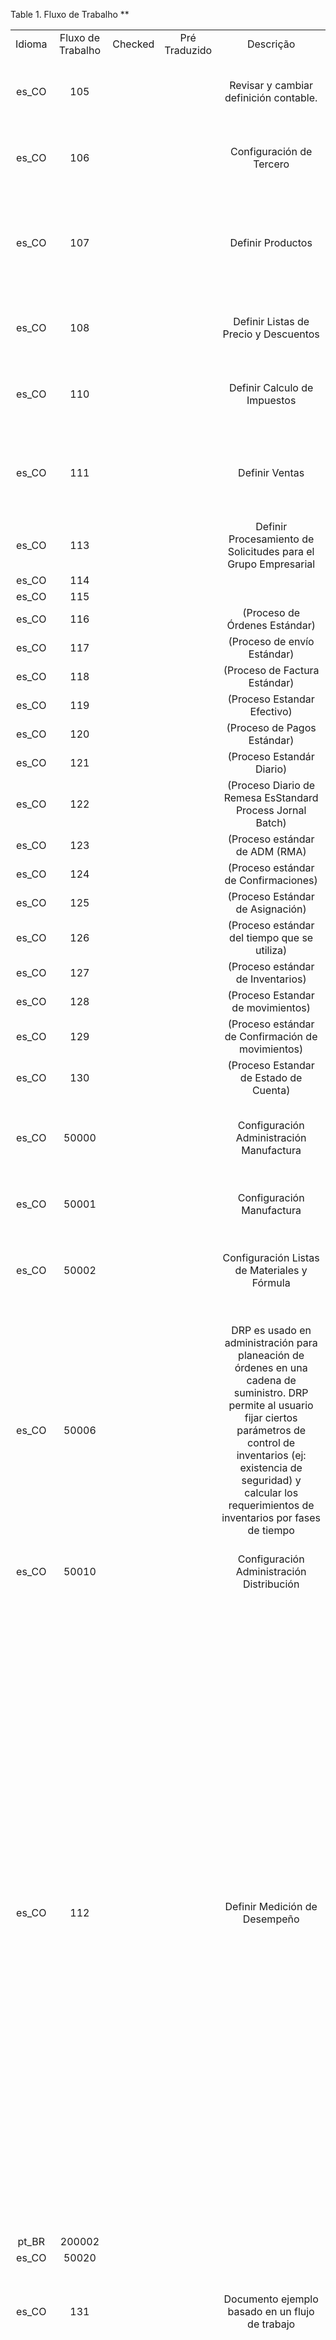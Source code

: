 <div id="d107065e1" class="table">

<div class="table-title">

Table 1. Fluxo de Trabalho
\*\*

</div>

<div class="table-contents">

|        |                   |         |               |                                                                                                                                                                                                                                                                 |                                                                                                                                                                                                                                                                                                                                                                                                                                                                                                                                                                                                                                                                                                                                                                         |           |                                                             |
| :----: | :---------------: | :-----: | :-----------: | :-------------------------------------------------------------------------------------------------------------------------------------------------------------------------------------------------------------------------------------------------------------: | :---------------------------------------------------------------------------------------------------------------------------------------------------------------------------------------------------------------------------------------------------------------------------------------------------------------------------------------------------------------------------------------------------------------------------------------------------------------------------------------------------------------------------------------------------------------------------------------------------------------------------------------------------------------------------------------------------------------------------------------------------------------------: | :-------: | :---------------------------------------------------------: |
| Idioma | Fluxo de Trabalho | Checked | Pré Traduzido |                                                                                                                            Descrição                                                                                                                            |                                                                                                                                                                                                                                                                                                                                                                            Comentário/Ajuda                                                                                                                                                                                                                                                                                                                                                                             | Traduzida |                            Nome                             |
| es\_CO |        105        |         |               |                                                                                                             Revisar y cambiar definición contable.                                                                                                              |                                                                                                                                                                                                                                                                                                                                                  Este flujo de trabajo permite revisar y cambiar las reglas contables.                                                                                                                                                                                                                                                                                                                                                  |   true    |                Configuración de Contabilidad                |
| es\_CO |        106        |         |               |                                                                                                                    Configuración de Tercero                                                                                                                     |                                                                                                                                                                                                                                                                                                                                                Este flujo de trabajo define los Terceros y las reglas que los soportan.                                                                                                                                                                                                                                                                                                                                                 |   true    |                  Configuración de Tercero                   |
| es\_CO |        107        |         |               |                                                                                                                        Definir Productos                                                                                                                        |                                                                                                                                                                                                                                                                                                                             Define sus productos manualmente. Debe verificarse su definición; especialmente si se han importado productos.                                                                                                                                                                                                                                                                                                                              |   true    |                   Definición de Producto                    |
| es\_CO |        108        |         |               |                                                                                                              Definir Listas de Precio y Descuentos                                                                                                              |                                                                                                                                                                                                                                                                                                                                              Se definen las listas de precios después de entrar o importar sus productos.                                                                                                                                                                                                                                                                                                                                               |   true    |               Definición de Listas de Precios               |
| es\_CO |        110        |         |               |                                                                                                                  Definir Calculo de Impuestos                                                                                                                   |                                                                                                                                                                                                                                                                                                                                                    Define el cálculo de impuestos para productos; servicios y cargos                                                                                                                                                                                                                                                                                                                                                    |   true    |                   Definición de Impuestos                   |
| es\_CO |        111        |         |               |                                                                                                                         Definir Ventas                                                                                                                          |                                                                                                                                                                                                                                                                                                                                              Define representantes de ventas; comisiones; canales de mercadeo y campañas.                                                                                                                                                                                                                                                                                                                                               |   true    |                    Definición de Ventas                     |
| es\_CO |        113        |         |               |                                                                                                 Definir Procesamiento de Solicitudes para el Grupo Empresarial                                                                                                  |                                                                                                                                                                                                                                                                                                                                                                                                                                                                                                                                                                                                                                                                                                                                                                         |   true    |                  Definición de Solicitudes                  |
| es\_CO |        114        |         |               |                                                                                                                                                                                                                                                                 |                                                                                                                                                                                                                                                                                                                                                                                                                                                                                                                                                                                                                                                                                                                                                                         |   true    |                    Instalar Solicitudes                     |
| es\_CO |        115        |         |               |                                                                                                                                                                                                                                                                 |                                                                                                                                                                                                                                                                                                                                                                                                                                                                                                                                                                                                                                                                                                                                                                         |   true    |                     Proceso Requisición                     |
| es\_CO |        116        |         |               |                                                                                                                  (Proceso de Órdenes Estándar)                                                                                                                  |                                                                                                                                                                                                                                                                                                                                                                                                                                                                                                                                                                                                                                                                                                                                                                         |   true    |                       Proceso Órdenes                       |
| es\_CO |        117        |         |               |                                                                                                                   (Proceso de envío Estándar)                                                                                                                   |                                                                                                                                                                                                                                                                                                                                                                                                                                                                                                                                                                                                                                                                                                                                                                         |   true    |                     Proceso Transporte                      |
| es\_CO |        118        |         |               |                                                                                                                  (Proceso de Factura Estándar)                                                                                                                  |                                                                                                                                                                                                                                                                                                                                                                                                                                                                                                                                                                                                                                                                                                                                                                         |   true    |                       Proceso Factura                       |
| es\_CO |        119        |         |               |                                                                                                                   (Proceso Estandar Efectivo)                                                                                                                   |                                                                                                                                                                                                                                                                                                                                                                                                                                                                                                                                                                                                                                                                                                                                                                         |   true    |                      Proceso Efectivo                       |
| es\_CO |        120        |         |               |                                                                                                                   (Proceso de Pagos Estándar)                                                                                                                   |                                                                                                                                                                                                                                                                                                                                                                                                                                                                                                                                                                                                                                                                                                                                                                         |   true    |                        Proceso Pagos                        |
| es\_CO |        121        |         |               |                                                                                                                    (Proceso Estandár Diario)                                                                                                                    |                                                                                                                                                                                                                                                                                                                                                                                                                                                                                                                                                                                                                                                                                                                                                                         |   true    |                       Proceso Diario                        |
| es\_CO |        122        |         |               |                                                                                                   (Proceso Diario de Remesa EsStandard Process Jornal Batch)                                                                                                    |                                                                                                                                                                                                                                                                                                                                                                                                                                                                                                                                                                                                                                                                                                                                                                         |   true    |                    Proceso Diario Remesa                    |
| es\_CO |        123        |         |               |                                                                                                                 (Proceso estándar de ADM (RMA)                                                                                                                  |                                                                                                                                                                                                                                                                                                                                                                                                                                                                                                                                                                                                                                                                                                                                                                         |   true    |                      Proceso ADM (RMA)                      |
| es\_CO |        124        |         |               |                                                                                                              (Proceso estándar de Confirmaciones)                                                                                                               |                                                                                                                                                                                                                                                                                                                                                                                                                                                                                                                                                                                                                                                                                                                                                                         |   true    |            Proceso Confirmación Entradas/Salidas            |
| es\_CO |        125        |         |               |                                                                                                                (Proceso Estándar de Asignación)                                                                                                                 |                                                                                                                                                                                                                                                                                                                                                                                                                                                                                                                                                                                                                                                                                                                                                                         |   true    |                     Proceso Asignación                      |
| es\_CO |        126        |         |               |                                                                                                          (Proceso estándar del tiempo que se utiliza)                                                                                                           |                                                                                                                                                                                                                                                                                                                                                                                                                                                                                                                                                                                                                                                                                                                                                                         |   true    |                   Proceso Tiempo Utiliza                    |
| es\_CO |        127        |         |               |                                                                                                                (Proceso estándar de Inventarios)                                                                                                                |                                                                                                                                                                                                                                                                                                                                                                                                                                                                                                                                                                                                                                                                                                                                                                         |   true    |                   Proceso de Inventarios                    |
| es\_CO |        128        |         |               |                                                                                                                (Proceso Estandar de movimientos)                                                                                                                |                                                                                                                                                                                                                                                                                                                                                                                                                                                                                                                                                                                                                                                                                                                                                                         |   true    |                   Proceso de movimientos                    |
| es\_CO |        129        |         |               |                                                                                                        (Proceso estándar de Confirmación de movimientos)                                                                                                        |                                                                                                                                                                                                                                                                                                                                                                                                                                                                                                                                                                                                                                                                                                                                                                         |   true    |           Proceso de Confirmación de movimientos            |
| es\_CO |        130        |         |               |                                                                                                             (Proceso Estandar de Estado de Cuenta)                                                                                                              |                                                                                                                                                                                                                                                                                                                                                                                                                                                                                                                                                                                                                                                                                                                                                                         |   true    |                 Proceso de Estado de Cuenta                 |
| es\_CO |       50000       |         |               |                                                                                                            Configuración Administración Manufactura                                                                                                             |                                                                                                                                                                                                                                                                                                                                        Este flujo de trabajo define las reglas que soportan la administración de la manufactura.                                                                                                                                                                                                                                                                                                                                        |   true    |          Configuración Administración Manufactura           |
| es\_CO |       50001       |         |               |                                                                                                                    Configuración Manufactura                                                                                                                    |                                                                                                                                                                                                                                                                                                                                                      Este flujo de trabajo define la configuración de manufactura                                                                                                                                                                                                                                                                                                                                                       |   true    |                  Configuración Manufactura                  |
| es\_CO |       50002       |         |               |                                                                                                          Configuración Listas de Materiales y Fórmula                                                                                                           |                                                                                                                                                                                                                                                                                                                                                Este flujo de trabajo define Configuración Listas de Materiales y Fórmula                                                                                                                                                                                                                                                                                                                                                |   true    |        Configuración Listas de Materiales y Fórmula         |
| es\_CO |       50006       |         |               | DRP es usado en administración para planeación de órdenes en una cadena de suministro. DRP permite al usuario fijar ciertos parámetros de control de inventarios (ej: existencia de seguridad) y calcular los requerimientos de inventarios por fases de tiempo |                                                                                                                                                                                                                                  Es un método usado en administración de negocios para planeación de órdenes dentro de una cadena de suministro. DRP habilita al usuario para fijar ciertos parámetros de control de inventarios (como una existencia de seguridad) y calcular los requerimientos de inventarios por fases de tiempo.                                                                                                                                                                                                                                   |   true    |   Configuración Planeación Distribución de Recursos (DRP)   |
| es\_CO |       50010       |         |               |                                                                                                            Configuración Administración Distribución                                                                                                            |                                                                                                                                                                                                                                                                                                                                                                                                                                                                                                                                                                                                                                                                                                                                                                         |   true    |          Configuración Administración Distribución          |
| es\_CO |        112        |         |               |                                                                                                                  Definir Medición de Desempeño                                                                                                                  |         Este Flujo de trabajo guia a través de la definición de la medición de desempeño basada en indicadores claves de desempeño; Balanced ScoreCard; etc. Lo mas importante es ejecutar su análisis de esta área primero; cuales son los objetivos y como medirlos. Cuando se esta definiendo la medición de desempeño es necesario hacerlo en orden inverso: Primero se define como medir y luego se definen los objetivos de las mediciones. Existen 3 maneras de medir el desempeño: 1. Via medidas cuantificables (ej. Ventas de $3M en el primer trimestre); 2. Via mediciones manuales; 3. Via logros (tareas). El sistema convierte las medidas en porcentajes (basado en la meta y la medida alcanzada o el número de logros totales y alcanzados).          |   true    |             Definición de Medición de Desempeño             |
| pt\_BR |      200002       |         |               |                                                                                                                                                                                                                                                                 |                                                                                                                                                                                                                                                                                                                                                                                                                                                                                                                                                                                                                                                                                                                                                                         |   false   |                     Process\_Production                     |
| es\_CO |       50020       |         |               |                                                                                                                                                                                                                                                                 |                                                                                                                                                                                                                                                                                                                                                                                                                                                                                                                                                                                                                                                                                                                                                                         |   true    |                   Proceso Adición Activo                    |
| es\_CO |        131        |         |               |                                                                                                         Documento ejemplo basado en un flujo de trabajo                                                                                                         |                                                                                                                                                                                                                                                                                                                                        Cuando un nuevo tercero es creado, éste es notificado para revisión y chequeo de crédito                                                                                                                                                                                                                                                                                                                                         |   true    |                     Aprobación Tercero                      |
| es\_CO |       50003       |         |               |                                                                                                             Configuración Administración Planeación                                                                                                             |                                                                                              Antes de hacer el proceso de producción es necesario planear las actividades que deben ser logradas para asegurar que los producdtos pueden obtenerse en el momento correcto para no mantenerlos largo tiempo en el almacén, o por el contrario, causar demoras en los despachos por escasez de componentes en la orden de manufactura. Otro aspecto a tener en cuenta son los costos de producción y la capacidad de despachar productos de buena calidad. Usando Administración de Planeación contesta la siguiente pregunta: ¿Cuándo y Cuántos productos debemos obtener?                                                                                               |   true    |           Configuración Administración Planeación           |
| es\_CO |       50004       |         |               |                                               MRP es un conjunto de técnicas que usan las listas de materiales, datos de inventarios, y el plan maestro de producción para calcular requerimientos de materiales.                                               |                                                                                                                                                                  MRP es un conjunto de técnicas que usan las listas de materiales, datos de inventarios, y el plan maestro de producción para calcular requerimientos de materiales. Este crea órdenes planeadas de productos para balancear la demanda con la oferta y emite recomendaciones para recibir materiales con las cantidades correctas y en las fechas apropiadas para satisfacer el Plan Maestro de Producción en la forma más eficiente.                                                                                                                                                                  |   true    | Configuración Planeación Requerimientos de Materiales (MRP) |
| es\_CO |       50005       |         |               |                             El procesos Planeación Requerimientos de Capacidad nos permite conocer el tiempo disponible en cada recurso de manufactura, así como el tiempo requerido para satisfacer el Plan Maestro de Producción.                             |                                                                                                                                            Es un conjunto de técnicas que usan las órdenes planeadas por el MRP, orden de manufactura abiertas, recursos de manufactura y los flujos de trabajo para calcular el tiempo requerido para cada recurso así como el tiempo disponible. Con esta información, podemos balancear el tiempo demandado con el tiempo disponible. Con el conocimiento de las capacidades disponibles y requeridas es posible ajustar el Plan Maestro de Producción (MPS) hasta llegar a uno realista.                                                                                                                                            |   true    | Configuración Planeación Requerimientos de Capacidad (CRP)  |
| es\_CO |       50007       |         |               |                             Una vez que el proceso de planeación de producción se completa el proceso de control de producción nos permite chequear la ejecución de actividades para asegurar que alcanzamos el plan de materiales.                             | Una vez que el proceso de planeación de producción se completa el proceso de control de producción nos permite chequear la ejecución de actividades para asegurar que alcanzamos el plan de materiales. Cada vez que necesita liberar una orden, debe asegurarse que los componentes estén completos en el almacén, esto es logrado siguiendo las fechas de vencimiento y liberación para cada componente, esto es sencillo de obtener usando los reportes de escasez y desde este módulo. Este módulo principalmente responde la pregunta: ¿Qué debo hacer para cumplir el Plan Maestro de Producción? Si no puede cubrir el MPS como fue planeado, este módulo le brinda la información requerida para disminuir el efecto en los costos y en el servicio al cliente. |   true    |             Configuración Manufactura Discreta              |
| es\_CO |       50008       |         |               |                                                                                                              (Proceso Estándar Orden Manufactura)                                                                                                               |                                                                                                                                                                                                                                                                                                                                                                                                                                                                                                                                                                                                                                                                                                                                                                         |   true    |                  Proceso Orden Manufactura                  |
| es\_CO |       50009       |         |               |                                                                                                      (Proceso Estándar Colector de Costos de Manufactura)                                                                                                       |                                                                                                                                                                                                                                                                                                                                                                                                                                                                                                                                                                                                                                                                                                                                                                         |   true    |                 Proceso Colector de Costos                  |
| es\_CO |       50011       |         |               |                                                                                                              (Proceso Estándar Orden Distribución)                                                                                                              |                                                                                                                                                                                                                                                                                                                                                                                                                                                                                                                                                                                                                                                                                                                                                                         |   true    |                 Proceso Orden Distribución                  |
| es\_CO |       50013       |         |               |                                                                                                                  (Proceso Estándar de Nómina)                                                                                                                   |                                                                                                                                                                                                                                                                                                                                                                                                                                                                                                                                                                                                                                                                                                                                                                         |   true    |                       Proceso Nómina                        |
| es\_CO |       50014       |         |               |                                                                                                           Configuración de Recursos Humanos y Nómina                                                                                                            |                                                                                                                                                                                                                                                                                                                                                                                                                                                                                                                                                                                                                                                                                                                                                                         |   true    |         Configuración de Recursos Humanos y Nómina          |
| es\_CO |       50015       |         |               |                                                                                                           Enrutamiento para ensamblar la silla Patio                                                                                                            |                                                                                                                                                                                                                                                                                                                                                                                                                                                                                                                                                                                                                                                                                                                                                                         |   true    |                         Silla Patio                         |
| es\_CO |       50016       |         |               |                                                                                                                                                                                                                                                                 |                                                                                                                                                                                                                                                                                                                                                                                                                                                                                                                                                                                                                                                                                                                                                                         |   true    |                   Fertilizante de Césped                    |
| es\_CO |       50017       |         |               |                                                                                            Línea de Producción para empacar las bolsas de fertilizante de 50 y 70kg                                                                                             |                                                                                                                                                                                                                                                                                                                                                                                                                                                                                                                                                                                                                                                                                                                                                                         |   true    |                Proceso Empaque Fertilizante                 |
| es\_CO |       50018       |         |               |                                                                                                                                                                                                                                                                 |                                                                                                                                                                                                                                                                                                                                                                                                                                                                                                                                                                                                                                                                                                                                                                         |   true    |                   Conjunto Muebles Patio                    |
| es\_CO |      1120007      |         |               |                                                                                                                     (Standard Process CCe)                                                                                                                      |                                                                                                                                                                                                                                                                                                                                                                                                                                                                                                                                                                                                                                                                                                                                                                         |   false   |                      Process LBR\_CCe                       |
| en\_US |      1120007      |         |               |                                                                                                                     (Standard Process CCe)                                                                                                                      |                                                                                                                                                                                                                                                                                                                                                                                                                                                                                                                                                                                                                                                                                                                                                                         |   true    |                      Process\_LBR\_CCe                      |
| es\_CO |      1120008      |         |               |                                                                                                                                                                                                                                                                 |                                                                                                                                                                                                                                                                                                                                                                                                                                                                                                                                                                                                                                                                                                                                                                         |   false   |                     Process\_NotaFiscal                     |
| en\_US |      1120008      |         |               |                                                                                                                                                                                                                                                                 |                                                                                                                                                                                                                                                                                                                                                                                                                                                                                                                                                                                                                                                                                                                                                                         |   false   |                     Process\_NotaFiscal                     |
| pt\_BR |        131        |         |               |                                                                                                       Exemplo de fluxo de trabalho baseado em documentos                                                                                                        |                                                                                                                                                                                                                                                                                                                                          When a new Business Partner is created, it is forwarded for review and credit check.                                                                                                                                                                                                                                                                                                                                           |   true    |              Aprovação de Parceiro de Negócios              |
| pt\_BR |        105        |         |               |                                                                                                         Revisão e Modificações da Configuração Contábil                                                                                                         |                                                                                                                                                                                                                                                                                                                                                  This workflow allows you to review and change your Accounting Rules.                                                                                                                                                                                                                                                                                                                                                   |   true    |                    Configuração Contábil                    |
| pt\_BR |        106        |         |               |                                                                                                         Configuração de Regras de Parceiros de Negócios                                                                                                         |                                                                                                                                                                                                                                                                                                                                                  This workflow defines the Business Partners and the supporting rules.                                                                                                                                                                                                                                                                                                                                                  |   true    |            Configuração de Parceiros de Negócios            |
| pt\_BR |        107        |         |               |                                                                                                                       Configurar Produtos                                                                                                                       |                                                                                                                                                                                                                                                                                                                                  Define your products manually. You should verify the settings especially if you import your products.                                                                                                                                                                                                                                                                                                                                  |   true    |                   Configuração de Produto                   |
| pt\_BR |       50015       |         |               |                                                                                                              Routing for Assembly the Patio Chair                                                                                                               |                                                                                                                                                                                                                                                                                                                                                                                                                                                                                                                                                                                                                                                                                                                                                                         |   false   |                         Patio Chair                         |
| pt\_BR |       50016       |         |               |                                                                                                                                                                                                                                                                 |                                                                                                                                                                                                                                                                                                                                                                                                                                                                                                                                                                                                                                                                                                                                                                         |   false   |                       Lawn Fertilizer                       |
| pt\_BR |       50017       |         |               |                                                                                                   Production Line to Packing the Fertilizer Bag 50 and 70 kg                                                                                                    |                                                                                                                                                                                                                                                                                                                                                                                                                                                                                                                                                                                                                                                                                                                                                                         |   false   |                 Fertilizer Packing Process                  |
| pt\_BR |       50018       |         |               |                                                                                                                                                                                                                                                                 |                                                                                                                                                                                                                                                                                                                                                                                                                                                                                                                                                                                                                                                                                                                                                                         |   false   |                     Patio Furniture Set                     |
| es\_CO |       50021       |         |               |                                                                                                                                                                                                                                                                 |                                                                                                                                                                                                                                                                                                                                                                                                                                                                                                                                                                                                                                                                                                                                                                         |   true    |                     Proceso Baja Activo                     |
| es\_CO |       50022       |         |               |                                                                                                                                                                                                                                                                 |                                                                                                                                                                                                                                                                                                                                                                                                                                                                                                                                                                                                                                                                                                                                                                         |   true    |                  Proceso Transferir Activo                  |
| es\_CO |       50023       |         |               |                                                                                                                                                                                                                                                                 |                                                                                                                                                                                                                                                                                                                                                                                                                                                                                                                                                                                                                                                                                                                                                                         |   true    |                    Proceso Reval Activo                     |
| es\_CO |       50024       |         |               |                                                                                                                                                                                                                                                                 |                                                                                                                                                                                                                                                                                                                                                                                                                                                                                                                                                                                                                                                                                                                                                                         |   true    |             Proceso Entrada Depreciación Activo             |
| pt\_BR |        104        |         |               |                                                                                                 Revisão em nível de sistema da configuração de uma nova Empresa                                                                                                 |                                                                                                                                                                                                                                               This workflow reviews the system setup of a new client as performed by the automatic Initial Client Setup. You may want to check also the following Workflows: - Accounting Setup - Business Partner Setup - Product Setup - Price list Setup - Warehouse Setup - Tax Setup                                                                                                                                                                                                                                               |   true    |         Revisão da Configuração Inicial da Empresa          |
| pt\_BR |        110        |         |               |                                                                                                                 Configurar Cálculos de Impostos                                                                                                                 |                                                                                                                                                                                                                                                                                                                                                      Setup the tax calculation for products, services and charges                                                                                                                                                                                                                                                                                                                                                       |   true    |                  Configuração de Impostos                   |
| pt\_BR |        111        |         |               |                                                                                                                        Configurar Vendas                                                                                                                        |                                                                                                                                                                                                                                                                                                                                       Setting up Sales Representatives, Commissions as well as Marketing Channels and Campaigns.                                                                                                                                                                                                                                                                                                                                        |   true    |                   Configuração de Vendas                    |
| pt\_BR |        113        |         |               |                                                                                                        Configurar a empresa para processar solicitações                                                                                                         |                                                                                                                                                                                                                                                                                                                                                                                                                                                                                                                                                                                                                                                                                                                                                                         |   true    |                Configuração de Solicitações                 |
| pt\_BR |        114        |         |               |                                                                                                                                                                                                                                                                 |                                                                                                                                                                                                                                                                                                                                                                                                                                                                                                                                                                                                                                                                                                                                                                         |   true    |                 Configuração de Requisição                  |
| pt\_BR |        115        |         |               |                                                                                                                 (Standard Process\_Requisition)                                                                                                                 |                                                                                                                                                                                                                                                                                                                                                                                                                                                                                                                                                                                                                                                                                                                                                                         |   true    |                    Process\_Requisition                     |
| pt\_BR |        116        |         |               |                                                                                                                   (Processo de Pedido Padrão)                                                                                                                   |                                                                                                                                                                                                                                                                                                                                                                                                                                                                                                                                                                                                                                                                                                                                                                         |   true    |                       Process\_Order                        |
| pt\_BR |        117        |         |               |                                                                                                                  (Processo de Entrega Padrão)                                                                                                                   |                                                                                                                                                                                                                                                                                                                                                                                                                                                                                                                                                                                                                                                                                                                                                                         |   true    |                      Process\_Shipment                      |
| pt\_BR |        118        |         |               |                                                                                                                   (Processo de Fatura Padrão)                                                                                                                   |                                                                                                                                                                                                                                                                                                                                                                                                                                                                                                                                                                                                                                                                                                                                                                         |   true    |                      Process\_Invoice                       |
| pt\_BR |        119        |         |               |                                                                                                                   (Processo de Caixa Padrão)                                                                                                                    |                                                                                                                                                                                                                                                                                                                                                                                                                                                                                                                                                                                                                                                                                                                                                                         |   true    |                        Process\_Cash                        |
| pt\_BR |        120        |         |               |                                                                                                                 (Processo de Pagamento Padrão)                                                                                                                  |                                                                                                                                                                                                                                                                                                                                                                                                                                                                                                                                                                                                                                                                                                                                                                         |   true    |                      Process\_Payment                       |
| pt\_BR |        121        |         |               |                                                                                                                   (Processo de Diário Padrão)                                                                                                                   |                                                                                                                                                                                                                                                                                                                                                                                                                                                                                                                                                                                                                                                                                                                                                                         |   true    |                      Process\_Journal                       |
| pt\_BR |        122        |         |               |                                                                                                                (Processo de Lote Diário Padrão)                                                                                                                 |                                                                                                                                                                                                                                                                                                                                                                                                                                                                                                                                                                                                                                                                                                                                                                         |   true    |                    Process\_JournalBatch                    |
| pt\_BR |        123        |         |               |                                                                                                                    (Processo de ARM Padrão)                                                                                                                     |                                                                                                                                                                                                                                                                                                                                                                                                                                                                                                                                                                                                                                                                                                                                                                         |   true    |                        Process\_RMA                         |
| pt\_BR |        130        |         |               |                                                                                                             (Processo de Extratos Bancários Padrão)                                                                                                             |                                                                                                                                                                                                                                                                                                                                                                                                                                                                                                                                                                                                                                                                                                                                                                         |   true    |                   Process\_BankStatement                    |
| pt\_BR |       50000       |         |               |                                                                                                                 Setup Manufacturing Management                                                                                                                  |                                                                                                                                                                                                                                                                                                                                              This workflow defines the Manufacturing Management and the supporting rules.                                                                                                                                                                                                                                                                                                                                               |   false   |               Manufacturing Management Setup                |
| pt\_BR |       50001       |         |               |                                                                                                                  Setup Manufacturing Workflow                                                                                                                   |                                                                                                                                                                                                                                                                                                                                                         This workflow defines the Manufacturing Workflow Setup                                                                                                                                                                                                                                                                                                                                                          |   false   |                Manufacturing Workflow Setup                 |
| pt\_BR |       50002       |         |               |                                                                                                               Setup Bill of Material %26 Formula                                                                                                                |                                                                                                                                                                                                                                                                                                                                                         This workflow defines the Bill of Material %26 Formula                                                                                                                                                                                                                                                                                                                                                          |   false   |             Bill of Material %26 Formula Setup              |
| pt\_BR |       50006       |         |               |               is a method used in business administration for planning orders within a supply chain. DRP enables the user to set certain inventory control parameters (like a safety stock) and calculate the time-phased inventory requirements.               |                                                                                                                                                                                                                                                                   is a method used in business administration for planning orders within a supply chain. DRP enables the user to set certain inventory control parameters (like a safety stock) and calculate the time-phased inventory requirements.                                                                                                                                                                                                                                                                   |   false   |            Distribution Resource Planning Setup             |
| pt\_BR |       50008       |         |               |                                                                                                             (Standard Process Manufacturing Order)                                                                                                              |                                                                                                                                                                                                                                                                                                                                                                                                                                                                                                                                                                                                                                                                                                                                                                         |   false   |                Process\_Manufacturing\_Order                |
| pt\_BR |       50009       |         |               |                                                                                                         (Standard Process Manufacturing Cost Collector)                                                                                                         |                                                                                                                                                                                                                                                                                                                                                                                                                                                                                                                                                                                                                                                                                                                                                                         |   false   |                   Process\_CostCollector                    |
| pt\_BR |       50010       |         |               |                                                                                                                  Setup Distribution Management                                                                                                                  |                                                                                                                                                                                                                                                                                                                                                                                                                                                                                                                                                                                                                                                                                                                                                                         |   false   |                Distribution Management Setup                |
| pt\_BR |       50011       |         |               |                                                                                                              (Standard Process Distribution Order)                                                                                                              |                                                                                                                                                                                                                                                                                                                                                                                                                                                                                                                                                                                                                                                                                                                                                                         |   false   |                Process\_Distribution\_Order                 |
| es\_CO |        101        |         |               |                                                                                                             Definición de proyectos y sus Informes                                                                                                              |                                                                                                                                                                                                                                                         Los proyectos permiten monitorear el estado y progreso de oportunidades de ventas; proyectos de servicios y de inversión. Un proyecto es un proceso que se comienza y puede involucrar múltiples pasos o fases y requiere recursos de más de una área.                                                                                                                                                                                                                                                          |   true    |                  Definir Proyecto y su uso                  |
| pt\_BR |        112        |         |               |                                                                                                              Configurar sua Medição de Desempenho                                                                                                               |                                         This workflow guides you through setting up your performance measurement based on Key Performance Indicators, Balanced Scorecard, etc. Most important: Do your analysis first\! - What are your goals and how do you measure it? When you are setting up the system, you do it in reverse: First you define how you measure it and last you define the goals for the measurements. You have three ways measuring performance: - via quantifiable measures (e.g. sales of $3 million in Q1) - via manual measures - via achievements (tasks) The system converts the measures into percentages (based on the target and achieved measure - or number of total and reached achievements)                                          |   true    |            Configuração da Medição de Desempenho            |
| pt\_BR |        124        |         |               |                                                                                                                (Processo de Confirmação Padrão)                                                                                                                 |                                                                                                                                                                                                                                                                                                                                                                                                                                                                                                                                                                                                                                                                                                                                                                         |   true    |                    Process\_InOutConfirm                    |
| pt\_BR |        125        |         |               |                                                                                                                  (Processo de Alocação Padrão)                                                                                                                  |                                                                                                                                                                                                                                                                                                                                                                                                                                                                                                                                                                                                                                                                                                                                                                         |   true    |                     Process\_Allocation                     |
| pt\_BR |        126        |         |               |                                                                                                             (Processo de Despesas de Tempo Padrão)                                                                                                              |                                                                                                                                                                                                                                                                                                                                                                                                                                                                                                                                                                                                                                                                                                                                                                         |   true    |                    Process\_TimeExpense                     |
| pt\_BR |        127        |         |               |                                                                                                                  (Processo de Estoque Padrão)                                                                                                                   |                                                                                                                                                                                                                                                                                                                                                                                                                                                                                                                                                                                                                                                                                                                                                                         |   true    |                     Process\_Inventory                      |
| pt\_BR |        128        |         |               |                                                                                                                (Processo de Movimentação Padrão)                                                                                                                |                                                                                                                                                                                                                                                                                                                                                                                                                                                                                                                                                                                                                                                                                                                                                                         |   true    |                      Process\_Movement                      |
| pt\_BR |       50004       |         |               |                                                      MRP is a set of techniques which uses Bills of Material, Inventory Data, and the Master Production Schedule to calculate requirements for materials.                                                       |                                                                                                                                                                                     MRP is a set of techniques which uses Bills of Material, Inventory Data, and the Master Production Schedule to calculate requirements for materials. It create planned orders to balance demand ans supply for products and it issues recommendations to receipt material with the right quantities and at the right dates to satisfy the Master Production Schedule in the most efficient way.                                                                                                                                                                                     |   false   |             Material Requirement Planning Setup             |
| pt\_BR |       50005       |         |               |                                      The process of Capacity Plan Calculation allows us to know the available time in each manufacturing resource, as well as the required time to satisfy the Master Production Schedule.                                      |                                                                                                                                              It is a set of techniques which uses the planned orders by MRP, open manufacturing orders, manufacturing resources and the work-flows to calculate the required time for each resource along with the available time. With this information, we are able to balance the time demand with the available time. Through the knowledge of the required and available capacities it is possible to adjust the Master Production Schedule(MPS) until we arrive at a realistic one.                                                                                                                                               |   false   |             Capacity Requirement Planning Setup             |
| pt\_BR |       50013       |         |               |                                                                                                                   (Standard Process Payroll)                                                                                                                    |                                                                                                                                                                                                                                                                                                                                                                                                                                                                                                                                                                                                                                                                                                                                                                         |   false   |                      Process\_Payroll                       |
| pt\_BR |       50014       |         |               |                                                                                                                Setup Human Resource %26 Payroll                                                                                                                 |                                                                                                                                                                                                                                                                                                                                                                                                                                                                                                                                                                                                                                                                                                                                                                         |   false   |              Setup Human Resource %26 Payroll               |
| pt\_BR |       50020       |         |               |                                                                                                                                                                                                                                                                 |                                                                                                                                                                                                                                                                                                                                                                                                                                                                                                                                                                                                                                                                                                                                                                         |   false   |                   Process\_Asset\_Adition                   |
| pt\_BR |       50021       |         |               |                                                                                                                                                                                                                                                                 |                                                                                                                                                                                                                                                                                                                                                                                                                                                                                                                                                                                                                                                                                                                                                                         |   false   |                  Process\_Asset\_Disposed                   |
| pt\_BR |       50022       |         |               |                                                                                                                                                                                                                                                                 |                                                                                                                                                                                                                                                                                                                                                                                                                                                                                                                                                                                                                                                                                                                                                                         |   false   |                  Process\_Asset\_Transfer                   |
| pt\_BR |       50023       |         |               |                                                                                                                                                                                                                                                                 |                                                                                                                                                                                                                                                                                                                                                                                                                                                                                                                                                                                                                                                                                                                                                                         |   false   |                    Process\_Asset\_Reval                    |

</div>

</div>
